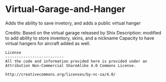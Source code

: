 # Virtual-Garage-and-Hanger
Adds the ability to save invetory, and adds a public virtual hanger

Credits: Based on the virtual garage released by Shix
Description: modified to add ability to store inventory, skins, and a nickname
             Capacity to have virtual hangers for aircraft added as well.
             
	License
	--------------------------
	All the code and information provided here is provided under an Attribution Non-Commercial ShareAlike 4.0 Commons License.

	http://creativecommons.org/licenses/by-nc-sa/4.0/
  
  
          

